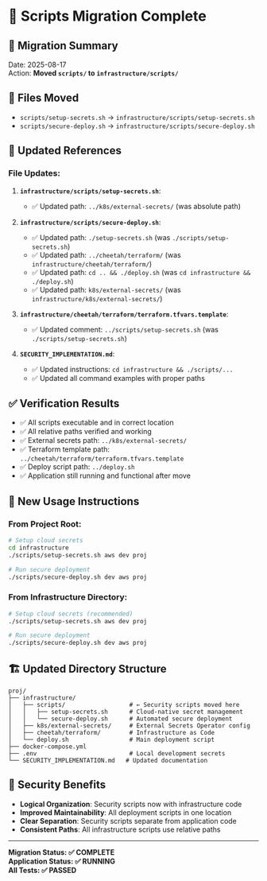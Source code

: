 # 📁 Scripts Migration Complete

## 🎯 **Migration Summary**
Date: 2025-08-17  
Action: **Moved `scripts/` to `infrastructure/scripts/`**

## 📂 **Files Moved**
- `scripts/setup-secrets.sh` → `infrastructure/scripts/setup-secrets.sh`
- `scripts/secure-deploy.sh` → `infrastructure/scripts/secure-deploy.sh`

## 🔧 **Updated References**

### **File Updates:**
1. **`infrastructure/scripts/setup-secrets.sh`**:
   - ✅ Updated path: `../k8s/external-secrets/` (was absolute path)

2. **`infrastructure/scripts/secure-deploy.sh`**:
   - ✅ Updated path: `./setup-secrets.sh` (was `./scripts/setup-secrets.sh`)
   - ✅ Updated path: `../cheetah/terraform/` (was `infrastructure/cheetah/terraform/`)
   - ✅ Updated path: `cd .. && ./deploy.sh` (was `cd infrastructure && ./deploy.sh`)
   - ✅ Updated path: `k8s/external-secrets/` (was `infrastructure/k8s/external-secrets/`)

3. **`infrastructure/cheetah/terraform/terraform.tfvars.template`**:
   - ✅ Updated comment: `../scripts/setup-secrets.sh` (was `./scripts/setup-secrets.sh`)

4. **`SECURITY_IMPLEMENTATION.md`**:
   - ✅ Updated instructions: `cd infrastructure && ./scripts/...`
   - ✅ Updated all command examples with proper paths

## ✅ **Verification Results**
- ✅ All scripts executable and in correct location
- ✅ All relative paths verified and working
- ✅ External secrets path: `../k8s/external-secrets/`
- ✅ Terraform template path: `../cheetah/terraform/terraform.tfvars.template`
- ✅ Deploy script path: `../deploy.sh`
- ✅ Application still running and functional after move

## 🚀 **New Usage Instructions**

### **From Project Root:**
```bash
# Setup cloud secrets
cd infrastructure
./scripts/setup-secrets.sh aws dev proj

# Run secure deployment
./scripts/secure-deploy.sh dev aws proj
```

### **From Infrastructure Directory:**
```bash
# Setup cloud secrets (recommended)
./scripts/setup-secrets.sh aws dev proj

# Run secure deployment
./scripts/secure-deploy.sh dev aws proj
```

## 🏗️ **Updated Directory Structure**
```
proj/
├── infrastructure/
│   ├── scripts/                  # ← Security scripts moved here
│   │   ├── setup-secrets.sh      # Cloud-native secret management
│   │   └── secure-deploy.sh      # Automated secure deployment
│   ├── k8s/external-secrets/     # External Secrets Operator config
│   ├── cheetah/terraform/        # Infrastructure as Code
│   └── deploy.sh                 # Main deployment script
├── docker-compose.yml
├── .env                          # Local development secrets
└── SECURITY_IMPLEMENTATION.md   # Updated documentation
```

## 🔐 **Security Benefits**
- **Logical Organization**: Security scripts now with infrastructure code
- **Improved Maintainability**: All deployment scripts in one location
- **Clear Separation**: Security scripts separate from application code
- **Consistent Paths**: All infrastructure scripts use relative paths

---
**Migration Status: ✅ COMPLETE**  
**Application Status: ✅ RUNNING**  
**All Tests: ✅ PASSED**
